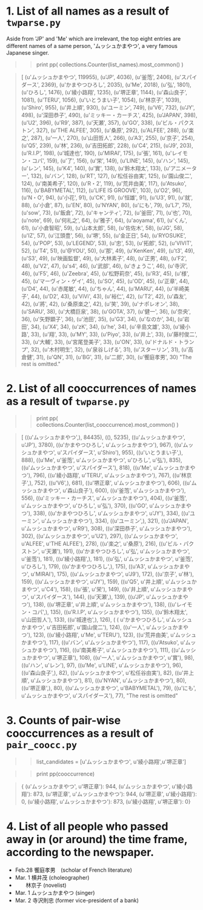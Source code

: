 # 1. List of all names as a result of `twparse.py`

Aside from 'JP' and 'Me' which are irrelevant, the top eight entries are different names of a same person, 'ムッシュかまやつ', a very famous Japanese singer. 

> > print pp(  collections.Counter(list_names).most_common()  ) 


>[   (u'ムッシュかまやつ', 119955),
    (u'JP', 4036),
    (u'釜萢', 2406),
    (u'スパイダース', 2369),
    (u'かまやつひろし', 2035),
    (u'Me', 2018),
    (u'弘', 1801),
    (u'ひろし', 1476),
    (u'綾小路翔', 1235),
    (u'堺正章', 1144),
    (u'森山良子', 1081),
    (u'TERU', 1056),
    (u'いとうまい子', 1054),
    (u'林京子', 1039),
    (u'Shiro', 955),
    (u'井上順', 930),
    (u'ユーミン', 749),
    (u'V6', 732),
    (u'JY', 498),
    (u'深田恭子', 490),
    (u'ミッキー・カーチス', 425),
    (u'JAPAN', 398),
    (u'U2', 396),
    (u'R9', 387),
    (u'天瀬', 357),
    (u'GO', 338),
    (u'ビル・パクストン', 327),
    (u'THE ALFEE', 305),
    (u'桑原', 292),
    (u'ALFEE', 288),
    (u'楽之', 287),
    (u'一人', 270),
    (u'山田哲人', 266),
    (u'A3', 255),
    (u'京子', 254),
    (u'Q5', 239),
    (u'林', 236),
    (u'吉田拓郎', 228),
    (u'C4', 215),
    (u'J9', 203),
    (u'R.I.P', 198),
    (u'城達也', 190),
    (u'MIRAI', 175),
    (u'張', 161),
    (u'レイモン・コパ', 159),
    (u'了', 156),
    (u'栄', 149),
    (u'LINE', 145),
    (u'ハン', 145),
    (u'レン', 145),
    (u'K4', 140),
    (u'實', 138),
    (u'鈴木翔太', 133),
    (u'アニメーター', 132),
    (u'バン', 128),
    (u'RT', 127),
    (u'松任谷由実', 125),
    (u'園山俊二', 124),
    (u'南美希子', 120),
    (u'R・2', 119),
    (u'荒井由美', 117),
    (u'Atsuko', 116),
    (u'BABYMETAL', 112),
    (u'LIFE IS GROOVE', 103),
    (u'O2', 96),
    (u'N・O', 94),
    (u'小花', 91),
    (u'CK', 91),
    (u'恒雄', 91),
    (u'U3', 91),
    (u'就', 88),
    (u'小倉', 87),
    (u'EN', 80),
    (u'NYAN', 80),
    (u'にも', 79),
    (u'L7', 75),
    (u'sow', 73),
    (u'飯倉', 72),
    (u'キャンティ', 72),
    (u'釜田', 71),
    (u'也', 70),
    (u'note', 69),
    (u'何礼之', 64),
    (u'雅子', 64),
    (u'aoyama', 61),
    (u'くん', 61),
    (u'小倉智昭', 59),
    (u'山本太郎', 58),
    (u'佐佐木', 58),
    (u'JG', 58),
    (u'IZ', 57),
    (u'江頭豊', 56),
    (u'堺', 55),
    (u'金正日', 54),
    (u'RYOSUKE', 54),
    (u'POP', 53),
    (u'LEGEND', 53),
    (u'忠', 53),
    (u'拓郎', 52),
    (u'VIVIT', 52),
    (u'T4', 51),
    (u'@YOU', 50),
    (u'那', 49),
    (u'KenKen', 49),
    (u't3', 49),
    (u'S3', 49),
    (u'映画監督', 49),
    (u'大林素子', 48),
    (u'正男', 48),
    (u'F2', 48),
    (u'V2', 47),
    (u's4', 46),
    (u'武部', 46),
    (u'きょうこ', 46),
    (u'寺沢', 46),
    (u'F5', 46),
    (u'Zeebra', 45),
    (u'松野莉奈', 45),
    (u'R3', 45),
    (u'様', 45),
    (u'マーヴィン・ゲイ', 45),
    (u'SO', 45),
    (u'OD', 45),
    (u'正章', 44),
    (u'D4', 44),
    (u'赤尾敏', 44),
    (u'ちゃん', 44),
    (u'MARU', 44),
    (u'半崎美子', 44),
    (u'D2', 43),
    (u'ViVi', 43),
    (u'裕仁', 42),
    (u'T2', 42),
    (u'森友', 42),
    (u'將', 42),
    (u'桑原楽之', 42),
    (u'笑', 39),
    (u'ナポレオン', 38),
    (u'SARU', 38),
    (u'大橋巨泉', 38),
    (u'GOTA', 37),
    (u'健一', 36),
    (u'奈央', 36),
    (u'矢野顕子', 36),
    (u'池田', 35),
    (u'G3', 34),
    (u'なのか', 34),
    (u'岩田', 34),
    (u'X4', 34),
    (u'zK', 34),
    (u'he', 34),
    (u'辛島文雄', 33),
    (u'綾小路', 33),
    (u'翔', 33),
    (u'MY', 33),
    (u'Piyo', 33),
    (u'井上', 33),
    (u'藤村俊二', 33),
    (u'大輔', 33),
    (u'宮尾登美子', 33),
    (u'ON', 33),
    (u'ドナルド・トランプ', 32),
    (u'木村明生', 32),
    (u'泉谷しげる', 31),
    (u'スターリン', 31),
    (u'高倉健', 31),
    (u'QN', 31),
    (u'BG', 31),
    (u'二郎', 30),
    (u'饗庭孝男', 30)  "The rest is omitted."
    

# 2. List of all cooccurrences of names as a result of `twparse.py`
> > print pp(  collections.Counter(list_cooccurrence).most_common()  ) 


> [   ((u'ムッシュかまやつ',), 84435),
    ((), 5235),
    ((u'ムッシュかまやつ', u'JP'), 3780),
    ((u'かまやつひろし', u'ムッシュかまやつ'), 967),
    ((u'ムッシュかまやつ', u'スパイダース', u'Shiro'), 955),
    ((u'いとうまい子',), 888),
    ((u'Me', u'釜萢', u'ムッシュかまやつ', u'ひろし', u'弘'), 835),
    ((u'ムッシュかまやつ', u'スパイダース'), 818),
    ((u'Me', u'ムッシュかまやつ'), 796),
    ((u'綾小路翔', u'TERU', u'ムッシュかまやつ'), 767),
    ((u'林京子',), 752),
    ((u'V6',), 681),
    ((u'堺正章', u'ムッシュかまやつ'), 606),
    ((u'ムッシュかまやつ', u'森山良子'), 600),
    ((u'釜萢', u'ムッシュかまやつ'), 556),
    ((u'ミッキー・カーチス', u'ムッシュかまやつ'), 404),
    ((u'釜萢', u'ムッシュかまやつ', u'ひろし', u'弘'), 370),
    ((u'GO', u'ムッシュかまやつ'), 338),
    ((u'かまやつひろし', u'ムッシュかまやつ', u'JY'), 334),
    ((u'ユーミン', u'ムッシュかまやつ'), 334),
    ((u'ユーミン',), 321),
    ((u'JAPAN', u'ムッシュかまやつ', u'R9'), 308),
    ((u'深田恭子', u'ムッシュかまやつ'), 302),
    ((u'ムッシュかまやつ', u'U2'), 297),
    ((u'ムッシュかまやつ', u'ALFEE', u'THE ALFEE'), 278),
    ((u'楽之', u'桑原'), 216),
    ((u'ビル・パクストン', u'天瀬'), 191),
    ((u'かまやつひろし', u'弘', u'ムッシュかまやつ', u'釜萢'), 181),
    ((u'綾小路翔',), 181),
    ((u'弘', u'ムッシュかまやつ', u'釜萢', u'ひろし'), 179),
    ((u'かまやつひろし',), 175),
    ((u'A3', u'ムッシュかまやつ', u'MIRAI'), 175),
    ((u'ムッシュかまやつ', u'J9'), 172),
    ((u'京子', u'林'), 159),
    ((u'ムッシュかまやつ', u'JY'), 159),
    ((u'Q5', u'井上順', u'ムッシュかまやつ', u'C4'), 158),
    ((u'張', u'栄'), 149),
    ((u'井上順', u'ムッシュかまやつ', u'スパイダース'), 144),
    ((u'天瀬',), 139),
    ((u'JP', u'ムッシュかまやつ'), 138),
    ((u'堺正章', u'井上順', u'ムッシュかまやつ'), 138),
    ((u'レイモン・コパ',), 135),
    ((u'R.I.P', u'ムッシュかまやつ'), 135),
    ((u'鈴木翔太', u'山田哲人'), 133),
    ((u'城達也',), 126),
    (   (   u'かまやつひろし',
            u'ムッシュかまやつ',
            u'吉田拓郎',
            u'園山俊二'),
        124),
    ((u'一人', u'ムッシュかまやつ'), 123),
    ((u'綾小路翔', u'Me', u'TERU'), 123),
    ((u'荒井由美', u'ムッシュかまやつ'), 117),
    ((u'バン', u'ムッシュかまやつ'), 117),
    ((u'Atsuko', u'ムッシュかまやつ'), 116),
    ((u'南美希子', u'ムッシュかまやつ'), 111),
    ((u'ムッシュかまやつ', u'堺正章'), 108),
    ((u'一人', u'ムッシュかまやつ', u'實'), 98),
    ((u'ハン', u'レン'), 97),
    ((u'Me', u'LINE', u'ムッシュかまやつ'), 96),
    ((u'森山良子',), 82),
    ((u'ムッシュかまやつ', u'松任谷由実'), 82),
    ((u'井上順', u'ムッシュかまやつ'), 81),
    ((u'NYAN', u'ムッシュかまやつ'), 80),
    ((u'堺正章',), 80),
    ((u'ムッシュかまやつ', u'BABYMETAL'), 79),
    ((u'にも', u'ムッシュかまやつ', u'スパイダース'), 77), "The rest is omitted"
    
    
    
# 3. Counts of pair-wise cooccurrences as a result of `pair_coocc.py`
> > list_candidates = [u'ムッシュかまやつ', u'綾小路翔',u'堺正章']

> > print pp(cooccurrence)

> {   (u'ムッシュかまやつ', u'堺正章'): 944,
    (u'ムッシュかまやつ', u'綾小路翔'): 873,
    (u'堺正章', u'ムッシュかまやつ'): 944,
    (u'堺正章', u'綾小路翔'): 0,
    (u'綾小路翔', u'ムッシュかまやつ'): 873,
    (u'綾小路翔', u'堺正章'): 0}


# 4. List of all people who passed away in (or around) the time frame, according to the newspaper.
- Feb.28 饗庭孝男　(scholar of French literature)
- Mar. 1 横井茂   (choleographer)
-        林京子    (novelist)
- Mar. 1 ムッシュかまやつ (singer)
- Mar. 2 寺沢則忠 (former vice-president of a bank)
